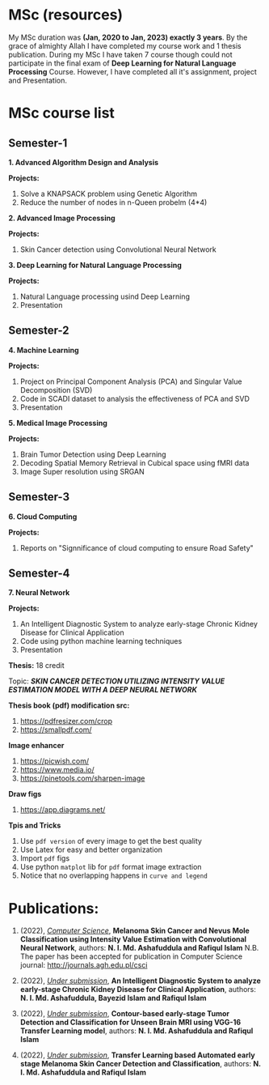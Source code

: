 # MSc (resources)

My MSc duration was **(Jan, 2020 to Jan, 2023) exactly 3 years**. By the grace of almighty Allah I have completed my course work and 1 thesis publication.
During my MSc I have taken 7 course though could not participate in the final exam of **Deep Learning for Natural Language Processing** Course. However, I have completed all it's assignment,
project and Presentation.

# MSc course list
## Semester-1

**1.  Advanced Algorithm Design and Analysis**

**Projects:**
1.  Solve a KNAPSACK problem using Genetic Algorithm
2.  Reduce the number of nodes in n-Queen probelm (4*4)

**2.  Advanced Image Processing**

**Projects:**
1.  Skin Cancer detection using Convolutional Neural Network

**3.  Deep Learning for Natural Language Processing**

**Projects:**
1.  Natural Language processing usind Deep Learning
2.  Presentation 

## Semester-2

**4.  Machine Learning**

**Projects:**
1. Project on Principal Component Analysis (PCA) and Singular Value Decomposition (SVD)
2. Code in SCADI dataset to analysis the effectiveness of PCA and SVD
3. Presentation

**5.  Medical Image Processing**

**Projects:**
1.  Brain Tumor Detection using Deep Learning
2.  Decoding Spatial Memory Retrieval in Cubical space using fMRI data
3.  Image Super resolution using SRGAN

## Semester-3

**6.  Cloud Computing**

**Projects:**
1. Reports on "Signnificance of cloud computing to ensure Road Safety"

## Semester-4

**7.  Neural Network**

**Projects:**
1.  An Intelligent Diagnostic System to analyze early-stage Chronic Kidney Disease for Clinical Application
2.  Code using python machine learning techniques
3.  Presentation

**Thesis:** 18 credit

Topic: ***SKIN CANCER DETECTION UTILIZING INTENSITY VALUE ESTIMATION MODEL WITH A DEEP NEURAL NETWORK***

**Thesis book (pdf) modification src:**

1.  https://pdfresizer.com/crop
2.  https://smallpdf.com/

**Image enhancer**

1.  https://picwish.com/
2.  https://www.media.io/
3.  https://pinetools.com/sharpen-image

**Draw figs**

1.  https://app.diagrams.net/

**Tpis and Tricks**

1.  Use ``pdf version`` of every image to get the best quality
2.  Use Latex for easy and better organization
3.  Import ``pdf`` figs
4.  Use python ``matplot`` lib for ``pdf`` format image extraction
5.  Notice that no overlapping happens in ``curve and legend``

# Publications:

1.  (2022), <ins>*Computer Science*</ins>, **Melanoma Skin Cancer and Nevus Mole Classification using Intensity Value Estimation with Convolutional Neural Network**, authors: **N. I. Md. Ashafuddula and Rafiqul Islam**
N.B. The paper has been accepted for publication in Computer Science journal: http://journals.agh.edu.pl/csci

2.  (2022), <ins>*Under submission*</ins>, **An Intelligent Diagnostic System to analyze early-stage Chronic Kidney Disease for Clinical Application**, authors: **N. I. Md. Ashafuddula, Bayezid Islam and Rafiqul Islam**

3.  (2022), <ins>*Under submission*</ins>, **Contour-based early-stage Tumor Detection and Classification for Unseen Brain MRI using VGG-16 Transfer Learning model**, authors: **N. I. Md. Ashafuddula and Rafiqul Islam**

4.  (2022), <ins>*Under submission*</ins>, **Transfer Learning based Automated early stage Melanoma Skin Cancer Detection and Classification**, authors: **N. I. Md. Ashafuddula and Rafiqul Islam**
